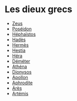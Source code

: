 # Les dieux grecs

- [Zeus](https://commons.wikimedia.org/wiki/Category:Zeus)
- [Poséidon](https://commons.wikimedia.org/wiki/Category:Poseidon)
- [Héphaïstos](https://commons.wikimedia.org/wiki/Category:Forge_of_Vulcan)
- [Hadès](https://commons.wikimedia.org/wiki/Category:Hades)
- [Hermès](https://upload.wikimedia.org/wikipedia/commons/3/3d/Mercury_Cropped.jpg)
- [Hestia](https://commons.wikimedia.org/wiki/Category:Hestia)
- [Héra](https://commons.wikimedia.org/wiki/Category:Hera_in_post-antique_paintings)
- [Déméter](https://commons.wikimedia.org/wiki/Category:Paintings_of_Ceres)
- [Athéna](https://commons.wikimedia.org/wiki/Category:Statues_of_Minerva)
- [Dionysos](https://commons.wikimedia.org/wiki/Category:Sick_young_Bacchus_by_Caravaggio)
- [Apollon](https://commons.wikimedia.org/wiki/Category:Paintings_of_Apollo)
- [Aphrodite](https://fr.wikipedia.org/wiki/V%C3%A9nus_anadyom%C3%A8ne)
- [Arès](https://commons.wikimedia.org/wiki/Category:Mars_(god))
- [Artémis](https://commons.wikimedia.org/wiki/Category:19th-century_paintings_of_Diana_(Artemis))